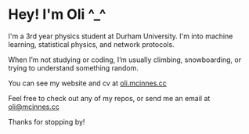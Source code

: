 # Hey! I'm Oli ^_^

I'm a 3rd year physics student at Durham University. I'm into machine learning, statistical physics, and network protocols.

When I’m not studying or coding, I’m usually climbing, snowboarding, or trying to understand something random.

You can see my website and cv at [oli.mcinnes.cc](https://oli.mcinnes.cc/)

Feel free to check out any of my repos, or send me an email at [oli@mcinnes.cc](mailto://oli@mcinnes.cc)

Thanks for stopping by!
